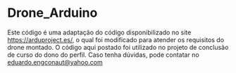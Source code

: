 # Drone_Arduino
Este código é uma adaptação do código disponibilizado no site https://arduproject.es/, o qual foi modificado para atender os requisitos do drone montado.
O código aqui postado foi utilizado no projeto de conclusão de curso do dono do perfil.
Caso tenha dúvidas, pode contatar no eduardo.engconaut@yahoo.com 

